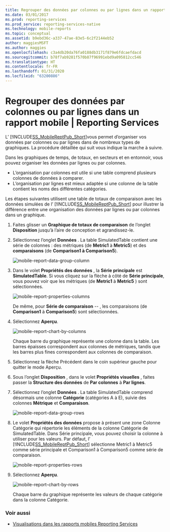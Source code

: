 ```yaml
---
title: Regrouper des données par colonnes ou par lignes dans un rapport mobile | Reporting Services | Microsoft Docs
ms.date: 03/01/2017
ms.prod: reporting-services
ms.prod_service: reporting-services-native
ms.technology: mobile-reports
ms.topic: conceptual
ms.assetid: b9ebd36c-a337-47ae-83e5-6c2f2144eb52
author: maggiesMSFT
ms.author: maggies
ms.openlocfilehash: c3a4db20da76fa0188db3171f879e6fdcaefdacd
ms.sourcegitcommit: b78f7ab9281f570b87f96991ebd9a095812cc546
ms.translationtype: HT
ms.contentlocale: fr-FR
ms.lasthandoff: 01/31/2020
ms.locfileid: "63200886"
---
```

# <a name="group-data-by-columns-or-rows-in-a-mobile-report--reporting-services"></a>Regrouper des données par colonnes ou par lignes dans un rapport mobile | Reporting Services
L’ [!INCLUDE[SS_MobileReptPub_Short](../../includes/ss-mobilereptpub-short.md)]vous permet d’organiser vos données par colonnes ou par lignes dans de nombreux types de graphiques. La procédure détaillée qui suit vous indique la marche à suivre.

Dans les graphiques de temps, de totaux, en secteurs et en entonnoir, vous pouvez organiser les données par lignes ou par colonnes. 
* L’organisation par colonnes est utile si une table comprend plusieurs colonnes de données à comparer. 
* L’organisation par lignes est mieux adaptée si une colonne de la table contient les noms des différentes catégories. 

Les étapes suivantes utilisent une table de totaux de comparaison avec les données simulées de l’ [!INCLUDE[SS_MobileReptPub_Short](../../includes/ss-mobilereptpub-short.md)] pour illustrer la différence entre une organisation des données par lignes ou par colonnes dans un graphique.  

1. Faites glisser un **Graphique de totaux de comparaison** de l’onglet **Disposition** jusqu’à l’aire de conception et agrandissez-le.

2. Sélectionnez l’onglet **Données** . La table SimulatedTable contient une série de colonnes : des métriques (de **Metric1** à **Metric5**) et des **comparaisons** (de **Comparison1 à Comparison5**). 

   ![mobile-report-data-group-column](../../reporting-services/mobile-reports/media/mobile-report-data-group-column.png)

3. Dans le volet **Propriétés des données** , la **Série principale** est **SimulatedTable**. Si vous cliquez sur la flèche à côté de **Série principale**, vous pouvez voir que les métriques (de **Metric1** à **Metric5** ) sont sélectionnées.

   ![mobile-report-properties-columns](../../reporting-services/mobile-reports/media/mobile-report-properties-columns.png)

   De même, pour **Série de comparaison** -- , les comparaisons (de **Comparison1** à **Comparison5**) sont sélectionnées.
   
4. Sélectionnez **Aperçu**.

   ![mobile-report-chart-by-columns](../../reporting-services/mobile-reports/media/mobile-report-chart-by-columns.png)

   Chaque barre du graphique représente une colonne dans la table. Les barres épaisses correspondent aux colonnes de métriques, tandis que les barres plus fines correspondent aux colonnes de comparaison.

5. Sélectionnez la flèche Précédent dans le coin supérieur gauche pour quitter le mode Aperçu.

6. Sous l’onglet **Disposition** , dans le volet **Propriétés visuelles** , faites passer la **Structure des données** de **Par colonnes** à **Par lignes**.  

7. Sélectionnez l’onglet **Données** . La table SimulatedTable comprend désormais une colonne **Catégorie** (catégories A à E), suivie des colonnes **Métrique** et **Comparaison**. 

   ![mobile-report-data-group-rows](../../reporting-services/mobile-reports/media/mobile-report-data-group-rows.png)

8.  Le volet **Propriétés des données** propose à présent une zone Colonne Catégorie qui répertorie les éléments de la colonne Catégorie de SimulatedTable. Dans Série principale, vous pouvez choisir la colonne à utiliser pour les valeurs. Par défaut, l’ [!INCLUDE[SS_MobileReptPub_Short](../../includes/ss-mobilereptpub-short.md)] sélectionne Metric1 à Metric5 comme série principale et Comparison1 à Comparison5 comme série de comparaison. 

    ![mobile-report-properties-rows](../../reporting-services/mobile-reports/media/mobile-report-properties-rows.png)

9. Sélectionnez **Aperçu**.

   ![mobile-report-chart-by-rows](../../reporting-services/mobile-reports/media/mobile-report-chart-by-rows.png)

   Chaque barre du graphique représente les valeurs de chaque catégorie dans la colonne Catégorie.

### <a name="see-also"></a>Voir aussi
* [Visualisations dans les rapports mobiles Reporting Services](../../reporting-services/mobile-reports/add-visualizations-to-reporting-services-mobile-reports.md)
